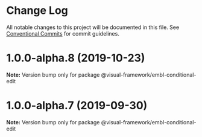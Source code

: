# Change Log

All notable changes to this project will be documented in this file.
See [Conventional Commits](https://conventionalcommits.org) for commit guidelines.

# 1.0.0-alpha.8 (2019-10-23)

**Note:** Version bump only for package @visual-framework/embl-conditional-edit





# 1.0.0-alpha.7 (2019-09-30)

**Note:** Version bump only for package @visual-framework/embl-conditional-edit
